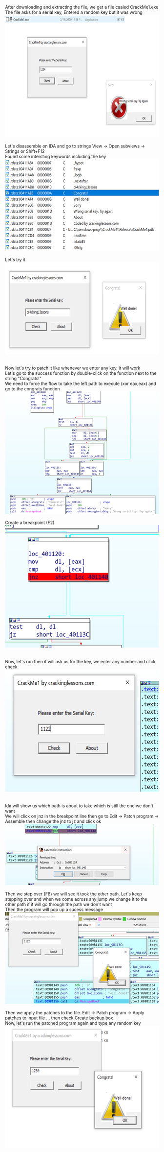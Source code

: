 After downloading and extracting the file, we get a file caaled CrackMe1.exe  
The file asks for a serial key, Entered a random key but it was wrong  
<img src="wrong.png" width="600" height="400">
<br><br>
Let's disassemble on IDA and go to strings View -> Open subviews -> Strings or Shift+F12  
Found some intersting keywords including the key  
<img src="strings.png" width="600" height="300"> 
<br><br>
Let's try it  
<img src="correct.png" width="600" height="300">  
<br><br>
Now let's try to patch it like whenever we enter any key, it will work  
Let's go to the success function by double-click on the function next to the string "Congrats!"  
We need to force the flow to take the left path to execute (xor eax,eax) and go to the congrats function  
<img src="path.png" width="600" height="400"> 
<br><br>
Create a breakpoint (F2)  
<img src="breakpoint.png" width="600" height="400">  
<br><br>
Now, let's run then it will ask us for the key, we enter any number and click check  
<img src="try.png" width="600" height="400">  
<br><br>
Ida will show us which path is about to take which is still the one we don't want  
We will click on jnz in the breakpoint line then go to Edit -> Patch program -> Assemble then change the jnz to jz and click ok  
<img src="patch.png" width="600" height="200"> 
<br><br>
Then we step over (F8) we will see it took the other path. Let's keep stepping over and when we come across any jump we change it to the other path if it will go through the path we don't want  
Then the program will pop up a sucess message  
<img src="success.png" width="600" height="300"> 
<br><br>
Then we apply the patches to the file. Edit -> Patch program -> Apply patches to input file ... then check Create backup box  
Now, let's run the patched program again and type any random key  
<img src="patched.png" width="600" height="400"> 
<br><br>
